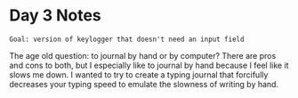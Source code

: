# Day 3 Notes

`Goal: version of keylogger that doesn't need an input field`

The age old question: to journal by hand or by computer? There are pros and cons to both, but I especially like to journal by hand because I feel like it slows me down. I wanted to try to create a typing journal that forcifully decreases your typing speed to emulate the slowness of writing by hand.